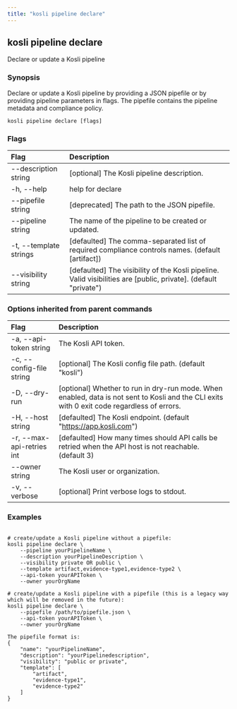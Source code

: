 ```yaml
---
title: "kosli pipeline declare"
---
```


## kosli pipeline declare

Declare or update a Kosli pipeline

### Synopsis


Declare or update a Kosli pipeline by providing a JSON pipefile or by providing pipeline parameters in flags. 
The pipefile contains the pipeline metadata and compliance policy.


```shell
kosli pipeline declare [flags]
```

### Flags
| Flag | Description |
| :--- | :--- |
|        --description string  |  [optional] The Kosli pipeline description.  |
|    -h, --help  |  help for declare  |
|        --pipefile string  |  [deprecated] The path to the JSON pipefile.  |
|        --pipeline string  |  The name of the pipeline to be created or updated.  |
|    -t, --template strings  |  [defaulted] The comma-separated list of required compliance controls names. (default [artifact])  |
|        --visibility string  |  [defaulted] The visibility of the Kosli pipeline. Valid visibilities are [public, private]. (default "private")  |


### Options inherited from parent commands
| Flag | Description |
| :--- | :--- |
|    -a, --api-token string  |  The Kosli API token.  |
|    -c, --config-file string  |  [optional] The Kosli config file path. (default "kosli")  |
|    -D, --dry-run  |  [optional] Whether to run in dry-run mode. When enabled, data is not sent to Kosli and the CLI exits with 0 exit code regardless of errors.  |
|    -H, --host string  |  [defaulted] The Kosli endpoint. (default "https://app.kosli.com")  |
|    -r, --max-api-retries int  |  [defaulted] How many times should API calls be retried when the API host is not reachable. (default 3)  |
|        --owner string  |  The Kosli user or organization.  |
|    -v, --verbose  |  [optional] Print verbose logs to stdout.  |


### Examples

```shell

# create/update a Kosli pipeline without a pipefile:
kosli pipeline declare \
	--pipeline yourPipelineName \
	--description yourPipelineDescription \
    --visibility private OR public \
	--template artifact,evidence-type1,evidence-type2 \
	--api-token yourAPIToken \
	--owner yourOrgName

# create/update a Kosli pipeline with a pipefile (this is a legacy way which will be removed in the future):
kosli pipeline declare \
	--pipefile /path/to/pipefile.json \
	--api-token yourAPIToken \
	--owner yourOrgName

The pipefile format is:
{
    "name": "yourPipelineName",
    "description": "yourPipelinedescription",
    "visibility": "public or private",
    "template": [
        "artifact",
        "evidence-type1",
        "evidence-type2"
    ]
}

```


